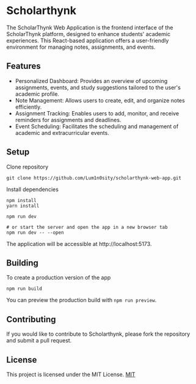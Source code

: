 # Scholarthynk
The ScholarThynk Web Application is the frontend interface of the ScholarThynk platform, designed to enhance students' academic experiences. This React-based application offers a user-friendly environment for managing notes, assignments, and events.

## Features
- Personalized Dashboard: Provides an overview of upcoming assignments, events, and study suggestions tailored to the user's academic profile.
- Note Management: Allows users to create, edit, and organize notes efficiently.
- Assignment Tracking: Enables users to add, monitor, and receive reminders for assignments and deadlines.
- Event Scheduling: Facilitates the scheduling and management of academic and extracurricular events.

## Setup
Clone repository
```
git clone https://github.com/Lum1n0sity/scholarthynk-web-app.git
```

Install dependencies
```
npm install
yarn install
```

```
npm run dev

# or start the server and open the app in a new browser tab
npm run dev -- --open
```
The application will be accessible at http://localhost:5173.

## Building

To create a production version of the app
```
npm run build
```

You can preview the production build with `npm run preview`.

## Contributing
If you would like to contribute to Scholarthynk, please fork the repository and submit a pull request.

## License
This project is licensed under the MIT License. [MIT](https://choosealicense.com/licenses/mit/)


